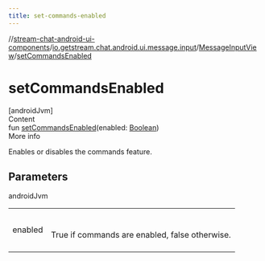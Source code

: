```yaml
---
title: set-commands-enabled
---
```

//[stream-chat-android-ui-components](../../../index.md)/[io.getstream.chat.android.ui.message.input](../index.md)/[MessageInputView](index.md)/[setCommandsEnabled](setCommandsEnabled.md)



# setCommandsEnabled  
[androidJvm]  
Content  
fun [setCommandsEnabled](setCommandsEnabled.md)(enabled: [Boolean](https://kotlinlang.org/api/latest/jvm/stdlib/kotlin/-boolean/index.html))  
More info  


Enables or disables the commands feature.



## Parameters  
  
androidJvm  
  
| | |
|---|---|
| <a name="io.getstream.chat.android.ui.message.input/MessageInputView/setCommandsEnabled/#kotlin.Boolean/PointingToDeclaration/"></a>enabled| <a name="io.getstream.chat.android.ui.message.input/MessageInputView/setCommandsEnabled/#kotlin.Boolean/PointingToDeclaration/"></a><br/><br/>True if commands are enabled, false otherwise.<br/><br/>|
  
  



